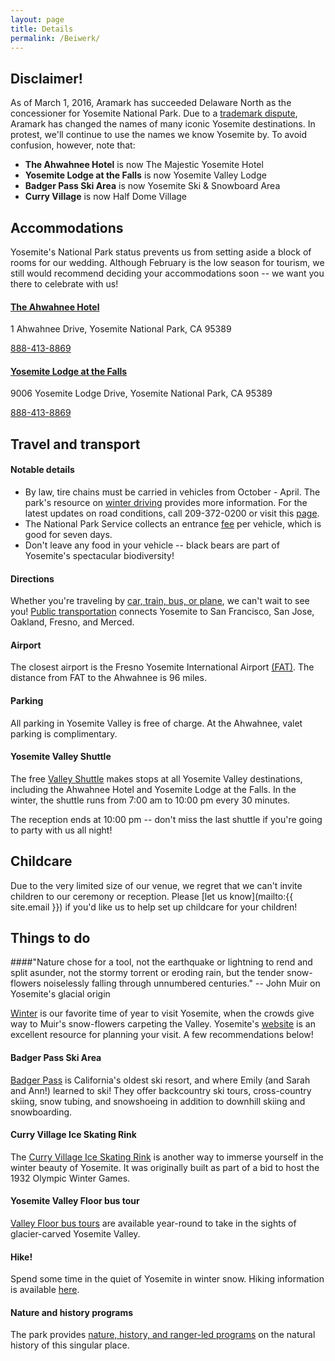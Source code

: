 ```yaml
---
layout: page
title: Details
permalink: /Beiwerk/
---
```


## Disclaimer!

As of March 1, 2016, Aramark has succeeded Delaware North as the concessioner for Yosemite National Park. Due to a [trademark dispute](http://www.nps.gov/yose/learn/news/yosemite-national-park-to-change-historic-property-names.htm), Aramark has changed the names of many iconic Yosemite destinations. In protest, we'll continue to use the names we know Yosemite by. To avoid confusion, however, note that:

* **The Ahwahnee Hotel** is now The Majestic Yosemite Hotel
* **Yosemite Lodge at the Falls** is now Yosemite Valley Lodge
* **Badger Pass Ski Area** is now Yosemite Ski & Snowboard Area
* **Curry Village** is now Half Dome Village

## Accommodations

Yosemite's National Park status prevents us from setting aside a block of rooms for our wedding. Although February is the low season for tourism, we still would recommend deciding your accommodations soon -- we want you there to celebrate with us!

#### [The Ahwahnee Hotel](http://www.travelyosemite.com/lodging/the-majestic-yosemite-hotel/)

1 Ahwahnee Drive, Yosemite National Park, CA 95389

[888-413-8869](tel:+18884138869)


#### [Yosemite Lodge at the Falls](http://www.travelyosemite.com/lodging/yosemite-valley-lodge/)

9006 Yosemite Lodge Drive, Yosemite National Park, CA 95389

[888-413-8869](tel:+18884138869)


## Travel and transport

#### Notable details

* By law, tire chains must be carried in vehicles from October - April. The park's resource on [winter driving](http://www.travelyosemite.com/winter/winter-travel-conditions/) provides more information. For the latest updates on road conditions, call 209-372-0200 or visit this [page](http://www.nps.gov/yose/planyourvisit/conditions.htm).
* The National Park Service collects an entrance [fee](http://www.nps.gov/yose/planyourvisit/fees.htm) per vehicle, which is good for seven days.
* Don't leave any food in your vehicle -- black bears are part of Yosemite's spectacular biodiversity!

#### Directions

Whether you're traveling by [car, train, bus, or plane](http://www.travelyosemite.com/discover/getting-here/), we can't wait to see you! [Public transportation](http://www.yosemitepark.com/Files/Airport_Public_Transit_Web_Flyer_1.pdf) connects Yosemite to San Francisco, San Jose, Oakland, Fresno, and Merced.

#### Airport

The closest airport is the Fresno Yosemite International Airport [(FAT)](http://www.flyfresno.com/). The distance from FAT to the Ahwahnee is 96 miles.

#### Parking

 All parking in Yosemite Valley is free of charge. At the Ahwahnee, valet parking is complimentary.

#### Yosemite Valley Shuttle

The free [Valley Shuttle](http://www.nps.gov/yose/planyourvisit/upload/valleyshuttle.pdf) makes stops at all Yosemite Valley destinations, including the Ahwahnee Hotel and Yosemite Lodge at the Falls. In the winter, the shuttle runs from 7:00 am to 10:00 pm every 30 minutes.

The reception ends at 10:00 pm -- don't miss the last shuttle if you're going to party with us all night!


## Childcare

Due to the very limited size of our venue, we regret that we can't invite children to our ceremony or reception. Please [let us know](mailto:{{ site.email }}) if you'd like us to help set up childcare for your children!

## Things to do

####"Nature chose for a tool, not the earthquake or lightning to rend and split asunder, not the stormy torrent or eroding rain, but the tender snow-flowers noiselessly falling through unnumbered centuries." -- John Muir on Yosemite's glacial origin

[Winter](http://www.nps.gov/yose/planyourvisit/winter.htm) is our favorite time of year to visit Yosemite, when the crowds give way to Muir's snow-flowers carpeting the Valley. Yosemite's [website](http://www.travelyosemite.com/) is an excellent resource for planning your visit. A few recommendations below!

#### Badger Pass Ski Area

[Badger Pass](http://www.travelyosemite.com/winter/yosemite-ski-snowboard-area/) is California's oldest ski resort, and where Emily (and Sarah and Ann!) learned to ski! They offer backcountry ski tours, cross-country skiing, snow tubing, and snowshoeing in addition to downhill skiing and snowboarding. 

#### Curry Village Ice Skating Rink

The [Curry Village Ice Skating Rink](http://www.travelyosemite.com/winter/half-dome-village-ice-skating-rink/) is another way to immerse yourself in the winter beauty of Yosemite. It was originally built as part of a bid to host the 1932 Olympic Winter Games. 

#### Yosemite Valley Floor bus tour

[Valley Floor bus tours](http://www.travelyosemite.com/things-to-do/guided-bus-tours/) are available year-round to take in the sights of glacier-carved Yosemite Valley. 

#### Hike!

Spend some time in the quiet of Yosemite in winter snow. Hiking information is available [here](http://www.travelyosemite.com/things-to-do/hiking/).

#### Nature and history programs

The park provides [nature, history, and ranger-led programs](http://www.travelyosemite.com/things-to-do/ranger-nature-programs/) on the natural history of this singular place.

